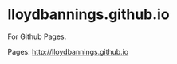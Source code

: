 lloydbannings.github.io
=======================

For Github Pages.


Pages: http://lloydbannings.github.io
